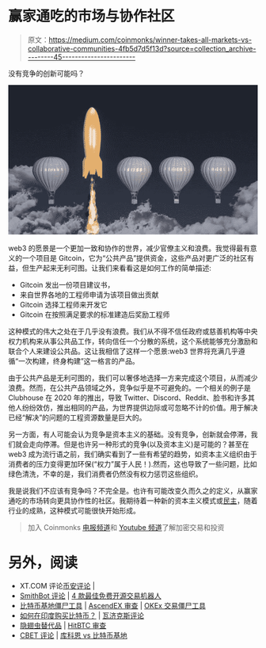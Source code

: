 # 赢家通吃的市场与协作社区

> 原文：<https://medium.com/coinmonks/winner-takes-all-markets-vs-collaborative-communities-4fb5d7d5f13d?source=collection_archive---------45----------------------->

没有竞争的创新可能吗？

![](img/1204fd948c0014c869fce4cd9cb87ce0.png)

web3 的愿景是一个更加一致和协作的世界，减少官僚主义和浪费。我觉得最有意义的一个项目是 Gitcoin，它为“公共产品”提供资金，这些产品对更广泛的社区有益，但生产起来无利可图。让我们来看看这是如何工作的简单描述:

*   Gitcoin 发出一份项目建议书，
*   来自世界各地的工程师申请为该项目做出贡献
*   Gitcoin 选择工程师来开发它
*   Gitcoin 在按照满足要求的标准建造后奖励工程师

这种模式的伟大之处在于几乎没有浪费。我们从不得不信任政府或慈善机构等中央权力机构来从事公共品工作，转向信任一个分散的系统，这个系统能够充分激励和联合个人来建设公共品。这让我相信了这样一个愿景:web3 世界将充满几乎遵循“一次构建，终身构建”这一格言的产品。

由于公共产品是无利可图的，我们可以奢侈地选择一方来完成这个项目，从而减少浪费。然而，在公共产品领域之外，竞争似乎是不可避免的。一个相关的例子是 Clubhouse 在 2020 年的推出，导致 Twitter、Discord、Reddit、脸书和许多其他人纷纷效仿，推出相同的产品，为世界提供边际或可忽略不计的价值。用于解决已经“解决”的问题的工程资源数量是巨大的。

另一方面，有人可能会认为竞争是资本主义的基础。没有竞争，创新就会停滞，我们就会走向停滞。但是也许另一种形式的竞争(以及资本主义)是可能的？甚至在 web3 成为流行语之前，我们确实看到了一些有希望的趋势，如资本主义组织由于消费者的压力变得更加环保(“权力”属于人民！).然而，这也导致了一些问题，比如绿色清洗，不幸的是，我们消费者仍然没有权力惩罚这些组织。

我是说我们不应该有竞争吗？不完全是。也许有可能改变久而久之的定义，从赢家通吃的市场转向更具协作性的社区。我期待着一种新的资本主义模式或[民主](https://www.cambridge.org/core/books/blockchain-democracy/1E3D5E83BC932319E38BA622026C6239)，随着行业的成熟，这种模式可能很快开始形成。

> 加入 Coinmonks [电报频道](https://t.me/coincodecap)和 [Youtube 频道](https://www.youtube.com/c/coinmonks/videos)了解加密交易和投资

# 另外，阅读

*   XT.COM 评论[币安评论](https://coincodecap.com/profittradingapp-for-binance) |
*   [SmithBot 评论](https://coincodecap.com/smithbot-review) | [4 款最佳免费开源交易机器人](https://coincodecap.com/free-open-source-trading-bots)
*   [比特币基地僵尸工具](/coinmonks/coinbase-bots-ac6359e897f3) | [AscendEX 审查](/coinmonks/ascendex-review-53e829cf75fa) | [OKEx 交易僵尸工具](/coinmonks/okex-trading-bots-234920f61e60)
*   [如何在印度购买比特币？](/coinmonks/buy-bitcoin-in-india-feb50ddfef94) | [瓦济克斯评论](/coinmonks/wazirx-review-5c811b074f5b)
*   [隐翅虫替代品](/coinmonks/cryptohopper-alternatives-d67287b16d27) | [HitBTC 审查](/coinmonks/hitbtc-review-c5143c5d53c2)
*   [CBET 评论](https://coincodecap.com/cbet-casino-review) | [库科恩 vs 比特币基地](https://coincodecap.com/kucoin-vs-coinbase)